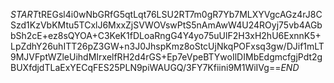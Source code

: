 $START$tREGsl4i0wNbGRfG5qtLqt76LSU2RT7m0gR7Yb7MLXYVgcAGz4rJ8CSzd1KzVbKMtu5TCxlJ6MxxZjSVWOVswPtS5nAmAwW4U24ROyj75vb4AGbbSh2cE+ez8sQYOA+C3KeK1fDLoaRngG4Y4yo75uUlF2H3xH2hU6ExnnK5+LpZdhY26uhITT26pZ3GW+n3J0JhspKmz8oStcUjNkqPOFxsq3gw/DJif1mLT9MJVFptWZleUihdMIrxelfRH2d4rGS+Ep7eVpeBTYwoIlDIMbEdgmcfgjPdt2gBUXfdjdTLaExYECqFES25PLN9piWAUGQ/3FY7Kfiini9M1WiIVg==$END$